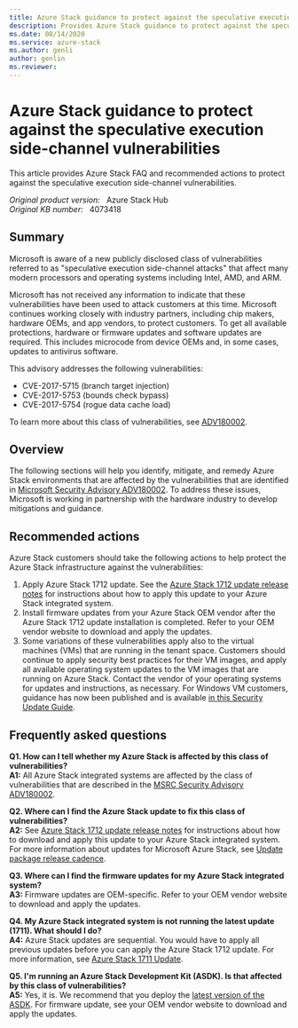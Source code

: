 ```yaml
---
title: Azure Stack guidance to protect against the speculative execution side-channel vulnerabilities
description: Provides Azure Stack guidance to protect against the speculative execution side-channel vulnerabilities.
ms.date: 08/14/2020
ms.service: azure-stack
ms.author: genli
author: genlin
ms.reviewer: 
---
```

# Azure Stack guidance to protect against the speculative execution side-channel vulnerabilities

This article provides Azure Stack FAQ and recommended actions to protect against the speculative execution side-channel vulnerabilities.

_Original product version:_ &nbsp; Azure Stack Hub  
_Original KB number:_ &nbsp; 4073418

## Summary

Microsoft is aware of a new publicly disclosed class of vulnerabilities referred to as "speculative execution side-channel attacks" that affect many modern processors and operating systems including Intel, AMD, and ARM.

Microsoft has not received any information to indicate that these vulnerabilities have been used to attack customers at this time. Microsoft continues working closely with industry partners, including chip makers, hardware OEMs, and app vendors, to protect customers. To get all available protections, hardware or firmware updates and software updates are required. This includes microcode from device OEMs and, in some cases, updates to antivirus software. 

This advisory addresses the following vulnerabilities: 

- CVE-2017-5715 (branch target injection) 
- CVE-2017-5753 (bounds check bypass) 
- CVE-2017-5754 (rogue data cache load) 

To learn more about this class of vulnerabilities, see [ADV180002](https://portal.msrc.microsoft.com/en-US/security-guidance/advisory/ADV180002). 

## Overview

The following sections will help you identify, mitigate, and remedy Azure Stack environments that are affected by the vulnerabilities that are identified in [Microsoft Security Advisory ADV180002](https://portal.msrc.microsoft.com/en-US/security-guidance/advisory/ADV180002). 
 To address these issues, Microsoft is working in partnership with the hardware industry to develop mitigations and guidance. 

## Recommended actions

Azure Stack customers should take the following actions to help protect the Azure Stack infrastructure against the vulnerabilities:

1. Apply Azure Stack 1712 update. See the [Azure Stack 1712 update release notes](/azure/azure-stack/azure-stack-update-1712) for instructions about how to apply this update to your Azure Stack integrated system.  
2. Install firmware updates from your Azure Stack OEM vendor after the Azure Stack 1712 update installation is completed. Refer to your OEM vendor website to download and apply the updates.  
3. Some variations of these vulnerabilities apply also to the virtual machines (VMs) that are running in the tenant space. Customers should continue to apply security best practices for their VM images, and apply all available operating system updates to the VM images that are running on Azure Stack. Contact the vendor of your operating systems for updates and instructions, as necessary. For Windows VM customers, guidance has now been published and is available [in this Security Update Guide](https://portal.msrc.microsoft.com/en-US/security-guidance/advisory/ADV180002). 

## Frequently asked questions

**Q1. How can I tell whether my Azure Stack is affected by this class of vulnerabilities?**  
**A1:** All Azure Stack integrated systems are affected by the class of vulnerabilities that are described in the [MSRC Security Advisory ADV180002](https://portal.msrc.microsoft.com/en-US/security-guidance/advisory/ADV180002).

**Q2. Where can I find the Azure Stack update to fix this class of vulnerabilities?**   
**A2:** See [Azure Stack 1712 update release notes](/azure/azure-stack/azure-stack-update-1712) for instructions about how to download and apply this update to your Azure Stack integrated system. For more information about updates for Microsoft Azure Stack, see [Update package release cadence](/azure-stack/operator/azure-stack-servicing-policy?view=azs-2005&preserve-view=true#update-package-release-cadence).

**Q3. Where can I find the firmware updates for my Azure Stack integrated system?**   
**A3:** Firmware updates are OEM-specific. Refer to your OEM vendor website to download and apply the updates.

**Q4. My Azure Stack integrated system is not running the latest update (1711). What should I do?**   
**A4:** Azure Stack updates are sequential. You would have to apply all previous updates before you can apply the Azure Stack 1712 update. For more information, see [Azure Stack 1711 Update](/azure/azure-stack/azure-stack-update-1711).

**Q5. I'm running an Azure Stack Development Kit (ASDK). Is that affected by this class of vulnerabilities?**    
**A5:** Yes, it is. We recommend that you deploy the [latest version of the ASDK](https://azure.microsoft.com/overview/azure-stack/development-kit/). For firmware update, see your OEM vendor website to download and apply the updates.
